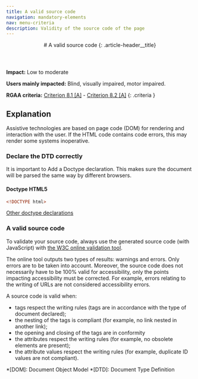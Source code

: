 ```yaml
---
title: A valid source code
navigation: mandatory-elements
nav: menu-criteria
description: Validity of the source code of the page
---
```


<header>
# A valid source code
{: .article-header__title}
</header>

**Impact:** Low to moderate

**Users mainly impacted:** Blind, visually impaired, motor impaired.

**RGAA criteria:** [Criterion 8.1 [A]](https://www.numerique.gouv.fr/publications/rgaa-accessibilite/methode-rgaa/criteres/#crit-8-1) - [Criterion 8.2 [A]](https://www.numerique.gouv.fr/publications/rgaa-accessibilite/methode-rgaa/criteres/#crit-8-2)
{: .criteria }

## Explanation

Assistive technologies are based on page code (DOM) for rendering and interaction with the user.
If the HTML code contains code errors, this may render some systems inoperative.

### Declare the DTD correctly

It is important to Add a Doctype declaration. This makes sure the document will be parsed the same way by different browsers.

#### Doctype HTML5

```html
<!DOCTYPE html>
```

[Other doctype declarations](https://www.w3.org/QA/2002/04/valid-dtd-list.html)

### A valid source code

To validate your source code, always use the generated source code (with JavaScript) with [the W3C online validation tool](https://validator.w3.org/).

The online tool outputs two types of results: warnings and errors. Only errors are to be taken into account. Moreover, the source code does not necessarily have to be 100% valid for accessibility, only the points impacting accessibility must be corrected.
For example, errors relating to the writing of URLs are not considered accessibility errors.

A source code is valid when:
* tags respect the writing rules (tags are in accordance with the type of document declared);
* the nesting of the tags is compliant (for example, no link nested in another link);
* the opening and closing of the tags are in conformity
* the attributes respect the writing rules (for example, no obsolete elements are present);
* the attribute values respect the writing rules (for example, duplicate ID values are not compliant).

*[DOM]: Document Object Model
*[DTD]: Document Type Definition

